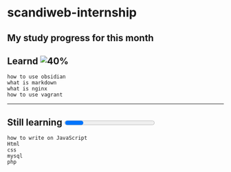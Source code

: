 # scandiweb-internship
My study progress for this month
---

## Learnd ![40%](https://progress-bar.xyz/26)
```learnd
how to use obsidian
what is markdown
what is nginx
how to use vagrant
```
---

## Still learning <progress>
```still learning
how to write on JavaScript
Html
css
mysql
php
```

